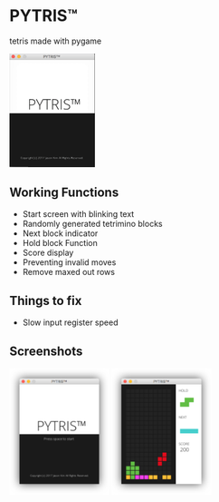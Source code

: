 # PYTRIS™
tetris made with pygame

<img src="assets/images/play.gif" width="30%">

## Working Functions
- Start screen with blinking text
- Randomly generated tetrimino blocks
- Next block indicator
- Hold block Function
- Score display
- Preventing invalid moves
- Remove maxed out rows

## Things to fix
- Slow input register speed

## Screenshots
<img src="assets/images/1.png" width="35%">
<img src="assets/images/2.png" width="35%">
